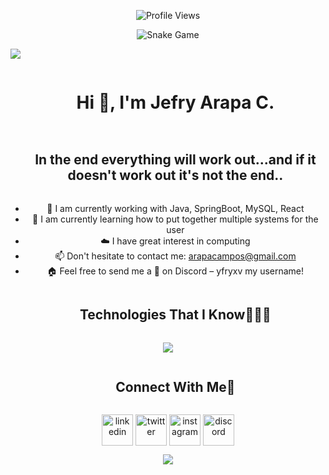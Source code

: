 <!-- Profile Views and Snake Game -->
<p align="center">
	<img src="https://komarev.com/ghpvc/?username=yfryxv&style=plastic&color=blueviolet" alt="Profile Views"/>
</p>
<p align="center">
	<img src="https://github.com/yfryxv/yfryxv/blob/output/github-contribution-grid-snake.svg?" alt="Snake Game"/>
</p>

<!-- Horizontal Divider (Gradient) -->
<img src="https://user-images.githubusercontent.com/73097560/115834477-dbab4500-a447-11eb-908a-139a6edaec5c.gif">

<!-- Introduction -->
<div align="center">
  <div id="user-content-toc">
    <ul align="center">
      <summary><h1 style="display: inline-block">Hi 👋, I'm Jefry Arapa C.</h1></summary>
    </ul>
  </div>
  
  <!-- Quote -->
  <div id="user-content-toc">
    <ul align="center">
      <summary><h2 style="display: inline-block">In the end everything will work out...and if it doesn't work out it's not the end..</h2></summary>
    </ul>
  </div>
  
  <!-- Intro Start -->
  - 🔭 I am currently working with Java, SpringBoot, MySQL, React
  - 🌱 I am currently learning how to put together multiple systems for the user
  - ☁️ I have great interest in computing 
  - 📫 Don't hesitate to contact me: arapacampos@gmail.com
  - 🏠 Feel free to send me a 👋 on Discord – yfryxv my username!

<!-- Technologies Section -->
<div id="user-content-toc">
  <ul align="center">
    <summary><h2 style="display: inline-block">Technologies That I Know👨🏻‍💻</h2></summary>
  </ul>
</div>
<p align="center">
  <a href="https://skillicons.dev">
    <img src="https://skillicons.dev/icons?i=git,cpp,css,discord,postgres,figma,github,html,java,js,mysql,nodejs,postman,py,react,vscode,&perline=14" />
  </a>
</p>

<!-- Connect With Me Section -->
<div id="user-content-toc">
  <ul align="center">
    <summary><h2 style="display: inline-block">Connect With Me🤝</h2></summary>
  </ul>
</div>

<p align="center">
  <a href="https://www.linkedin.com/in/jefryarapa/" target="blank"><img align="center" src="https://user-images.githubusercontent.com/88904952/234979284-68c11d7f-1acc-4f0c-ac78-044e1037d7b0.png" alt="linkedin" height="50" width="50" /></a>
  <a href="https://x.com/yfryxv" target="blank"><img align="center" src="https://user-images.githubusercontent.com/88904952/234980676-61bfb021-ecc8-48f7-88e6-34c1b06c4a58.png" alt="twitter" height="50" width="50" /></a> 
  <a href="https://www.instagram.com/yfryac_/?hl=es" target="blank"><img align="center" src="https://user-images.githubusercontent.com/88904952/234981169-2dd1e58f-4b7e-468c-8213-034ba62156c3.png" alt="instagram" height="50" width="50" /></a>
  <a href="https://discordapp.com/users/yfryxv" target="blank"><img align="center" src="https://user-images.githubusercontent.com/88904952/234982627-019fd336-6248-453c-9b05-97c13fd1d207.png" alt="discord" height="50" width="50" /></a>
</p>

<!-- Horizontal Divider (Gradient) -->
<img src="https://user-images.githubusercontent.com/73097560/115834477-dbab4500-a447-11eb-908a-139a6edaec5c.gif">

